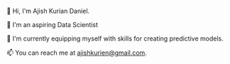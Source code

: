 
👋 Hi, I'm Ajish Kurian Daniel.

👀 I'm an aspiring Data Scientist

🌱 I'm currently equipping myself with skills for creating predictive models.

📫 You can reach me at ajishkurien@gmail.com.

<!---
Danielajish/Danielajish is a ✨ special ✨ repository because its `README.md` (this file) appears on your GitHub profile.
You can click the Preview link to take a look at your changes.
--->

